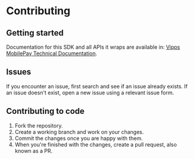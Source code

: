 # Contributing

## Getting started

Documentation for this SDK and all APIs it wraps are available in:
[Vipps MobilePay Technical Documentation](https://developer.vippsmobilepay.com/).

## Issues

If you encounter an issue, first search and see if an issue already exists. If
an issue doesn't exist, open a new issue using a relevant issue form.

## Contributing to code

1. Fork the repository.
2. Create a working branch and work on your changes.
3. Commit the changes once you are happy with them.
4. When you're finished with the changes, create a pull request, also known as a
   PR.
